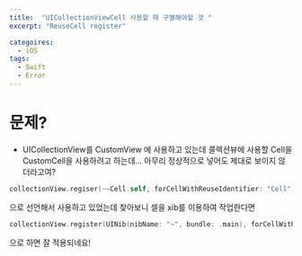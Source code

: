 ```yaml
---
title:  "UICollectionViewCell 사용할 때 구별해야할 것 "
excerpt: "ReuseCell register"

categoires: 
  - iOS
tags:
  - Swift
  - Error
---
```


# 문제?
- UICollectionView를 CustomView 에 사용하고 있는데 콜렉션뷰에 사용할 Cell을 CustomCell을 사용하려고 하는데... 아무리 정상적으로 넣어도 제대로 보이지 않더라고여?
```swift
collectionView.regiser(~~Cell.self, forCellWithReuseIdentifier: "Cell")
```
으로 선언해서 사용하고 있었는데 찾아보니 셀을 xib를 이용하여 작업한다면
```swift
collectionView.register(UINib(nibName: "~", bundle: .main), forCellWithReuseIdentifier: "cell")
```
으로 하면 잘 적용되네요!